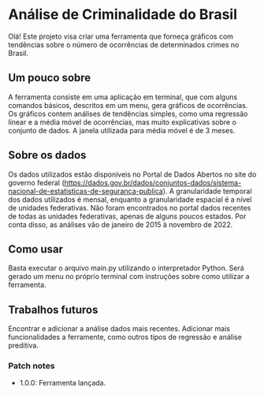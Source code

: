 # Análise de Criminalidade do Brasil

Olá! Este projeto visa criar uma ferramenta que forneça gráficos com tendências sobre o número de ocorrências de determinados crimes no Brasil.

## Um pouco sobre

A ferramenta consiste em uma aplicação em terminal, que com alguns comandos básicos, descritos em um menu, gera gráficos de ocorrências. Os gráficos contem análises de tendências simples, como uma regressão linear e a média móvel de ocorrências, mas muito explicativas sobre o conjunto de dados. A janela utilizada para média móvel é de 3 meses.

## Sobre os dados

Os dados utilizados estão disponíveis no Portal de Dados Abertos no site do governo federal (https://dados.gov.br/dados/conjuntos-dados/sistema-nacional-de-estatisticas-de-seguranca-publica). A granularidade temporal dos dados utilizados é mensal, enquanto a granularidade espacial é a nível de unidades federativas. Não foram encontrados no portal dados recentes de todas as unidades federativas, apenas de alguns poucos estados. Por conta disso, as análises vão de janeiro de 2015 à novembro de 2022.

## Como usar

Basta executar o arquivo main.py utilizando o interpretador Python. Será gerado um menu no próprio terminal com instruções sobre como utilizar a ferramenta.

## Trabalhos futuros

Encontrar e adicionar a análise dados mais recentes. Adicionar mais funcionalidades a ferramente, como outros tipos de regressão e análise preditiva.

### Patch notes

- 1.0.0: Ferramenta lançada.
